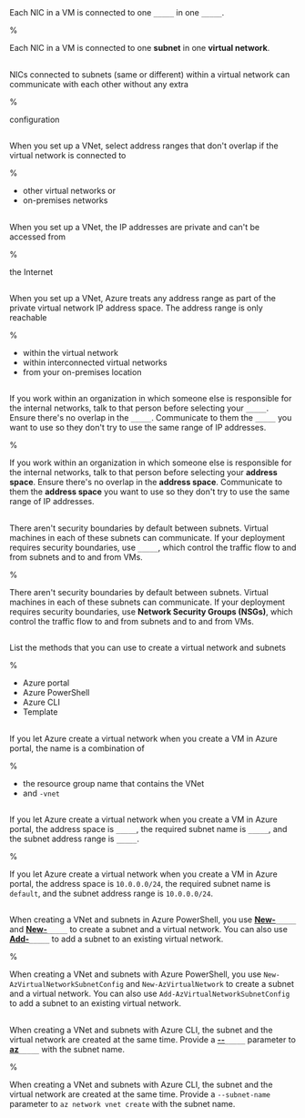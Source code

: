 ##

Each NIC in a VM is connected to one 
`_____` in one `_____`.

%

Each NIC in a VM is connected to one 
**subnet** in one **virtual network**.

##

NICs connected to subnets (same or different) within a virtual network can communicate with each other without any extra 

%

configuration

##

When you set up a VNet, select address ranges that don't overlap if the virtual network is connected to

%

- other virtual networks or
- on-premises networks

##

When you set up a VNet, the IP addresses are private and can't be accessed from

%

the Internet

##

When you set up a VNet, Azure treats any address range as part of the private virtual network IP address space. The address range is only reachable 

%

- within the virtual network
- within interconnected virtual networks
- from your on-premises location

##

If you work within an organization in which someone else is responsible for the internal networks, talk to that person before selecting your `_____`. Ensure there's no overlap in the `_____`. Communicate to them the `_____` you want to use so they don't try to use the same range of IP addresses.

%

If you work within an organization in which someone else is responsible for the internal networks, talk to that person before selecting your **address space**. Ensure there's no overlap in the **address space**. Communicate to them the **address space** you want to use so they don't try to use the same range of IP addresses.

##

There aren't security boundaries by default between subnets. Virtual machines in each of these subnets can communicate. If your deployment requires security boundaries, use `_____`, which control the traffic flow to and from subnets and to and from VMs.

%

There aren't security boundaries by default between subnets. Virtual machines in each of these subnets can communicate. If your deployment requires security boundaries, use **Network Security Groups (NSGs)**, which control the traffic flow to and from subnets and to and from VMs.

##

List the methods that you can use to create a virtual network and subnets

%

- Azure portal
- Azure PowerShell
- Azure CLI
- Template

##

If you let Azure create a virtual network when you create a VM in Azure portal, the name is a combination of

%

- the resource group name that contains the VNet 
- and `-vnet`

##

If you let Azure create a virtual network when you create a VM in Azure portal, the address space is `_____`, the required subnet name is `_____`, and the subnet address range is `_____`.

%

If you let Azure create a virtual network when you create a VM in Azure portal, the address space is `10.0.0.0/24`, the required subnet name is `default`, and the subnet address range is `10.0.0.0/24`.

##

When creating a VNet and subnets in Azure PowerShell, you use <u>**New-**</u>`_____` and <u>**New-**</u>`_____` to create a subnet and a virtual network. You can also use <u>**Add-**</u>`_____` to add a subnet to an existing virtual network.

%

When creating a VNet and subnets with Azure PowerShell, you use `New-AzVirtualNetworkSubnetConfig` and `New-AzVirtualNetwork` to create a subnet and a virtual network. You can also use `Add-AzVirtualNetworkSubnetConfig` to add a subnet to an existing virtual network.

##

When creating a VNet and subnets with Azure CLI, the subnet and the virtual network are created at the same time. Provide a <u>**--**</u>`_____` parameter to <u>**az**</u>`_____` with the subnet name.

%

When creating a VNet and subnets with Azure CLI, the subnet and the virtual network are created at the same time. Provide a `--subnet-name` parameter to `az network vnet create` with the subnet name.

